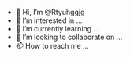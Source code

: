 - 👋 Hi, I’m @Rtyuhggjg
- 👀 I’m interested in ...
- 🌱 I’m currently learning ...
- 💞️ I’m looking to collaborate on ...
- 📫 How to reach me ...

<!---
Rtyuhggjg/Rtyuhggjg is a ✨ special ✨ repository because its `README.md` (this file) appears on your GitHub profile.
You can click the Preview link to take a look at your changes.
--->
